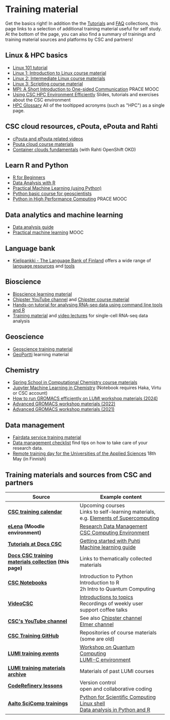 # Training material

Get the basics right! In addition the the [Tutorials](tutorials/index.md)
and [FAQ](faq/index.md) collections, this page links to a selection of
additional training material useful for self study. At the bottom of the
page, you can also find a summary of trainings and training material sources
and platforms by CSC and partners!

## Linux & HPC basics

* [Linux 101 tutorial](tutorials/env-guide/index.md)
* [Linux 1: Introduction to Linux course material](https://www.csc.fi/en/web/training/-/linux1_autumn2018)
* [Linux 2: Intermediate Linux course materials](https://www.csc.fi/web/training/-/linux-2-november-2018)
* [Linux 3: Scripting course material](https://www.csc.fi/web/training/-/linux3_spring_2019)
* [MPI: A Short Introduction to One-sided Communication](https://www.futurelearn.com/courses/mpi-one-sided) PRACE MOOC
* [Using CSC HPC Environment Efficiently](https://a3s.fi/CSC_training/csc-env.html) Slides, tutorials and exercises about the CSC environment
* [HPC Glossary](glossary.md) All of the tooltipped acronyms (such as "HPC") as a single page.

## CSC cloud resources, cPouta, ePouta and Rahti

* [cPouta and ePouta related videos](../cloud/pouta/pouta-videos.md)
* [Pouta cloud course materials](https://pouta-course.a3s.fi/index.html)
* [Container clouds fundamentals](https://rahti-course.a3s.fi/basic.html) (with Rahti OpenShift OKD)

## Learn R and Python

* [R for Beginners](https://github.com/csc-training/R-for-beginners)
* [Data Analysis with R](https://github.com/csc-training/da-with-r-remote)
* [Practical Machine Learning (using Python)](https://e-learn.csc.fi/course/view.php?id=14)
* [Python basic course for geoscientists](https://geo-python.github.io/site/)
* [Python in High Performance Computing](https://www.futurelearn.com/courses/python-in-hpc) PRACE MOOC

## Data analytics and machine learning

* [Data analysis guide](tutorials/da-guide.md)
* [Practical machine learning](https://e-learn.csc.fi/course/view.php?id=14) MOOC

## Language bank

* [Kielipankki - The Language Bank of Finland](https://www.kielipankki.fi/language-bank/) offers a wide range of [language resources](https://www.kielipankki.fi/corpora/) and [tools](https://www.kielipankki.fi/tools/)

## Bioscience

* [Bioscience learning material](https://research.csc.fi/bioscience-learning-materials)
* [Chipster YouTube channel](https://www.youtube.com/channel/UCnL-Lx5gGlW01OkskZL7JEQ/playlists) and [Chipster course material](https://chipster.csc.fi/manual/courses.html)
* [Hands-on tutorial for analysing RNA-seq data using command line tools and R](https://research.csc.fi/rnaseq-tutorial)
* [Training material](https://github.com/NBISweden/excelerate-scRNAseq) and [video lectures](https://www.youtube.com/playlist?list=PLjiXAZO27elC_xnk7gVNM85I2IQl5BEJN) for single-cell RNA-seq data analysis

## Geoscience

* [Geoscience training material](https://research.csc.fi/gis-learning-materials)
* [GeoPortti](http://www.geoportti.fi/skills-development/) learning material

## Chemistry

* [Spring School in Computational Chemistry course materials](https://a3s.fi/sscc/sscc-notes-2023.html)
* [Jupyter Machine Learning in Chemistry](https://notebooks.csc.fi) (Notebook requires Haka, Virtu or CSC account)
* [How to run GROMACS efficiently on LUMI workshop materials (2024)](https://zenodo.org/records/10610643)
* [Advanced GROMACS workshop materials (2022)](https://enccs.github.io/gromacs-gpu-performance/)
* [Advanced GROMACS workshop materials (2021)](https://a3s.fi/advanced_gmx/PRACE_CSC_BioExcelWorkshop-GROMACS_workflows_and_advanced_topics.html)

## Data management

* [Fairdata service training material](https://www.fairdata.fi/en/training/materials/)
* [Data management checklist](https://www.fairdata.fi/en/why-fairdata/data-management-checklist/) find tips on how to take care of your research data.
* [Remote training day for the Universities of the Applied Sciences](https://www.csc.fi/web/training/-/csc-tki-toiminnan-tukena) 18th May (in Finnish)

## Training materials and sources from CSC and partners

| Source | Example content |
| -------- | -------- |
| **[CSC training calendar](https://csc.fi/web/guest/training)** | Upcoming courses <br> Links to self-learning materials, e.g. [Elements of Supercomputing](https://edukamu.fi/elements-of-supercomputing) |
| **[eLena](https://e-learn.csc.fi) (Moodle environment)** | [Research Data Management](https://e-learn.csc.fi/course/view.php?id=63) <br> [CSC Computing Environment](https://e-learn.csc.fi/course/view.php?id=76) |
| **[Tutorials at Docs CSC](tutorials/index.md)** | [Getting started with Puhti](tutorials/puhti_quick.md) <br> [Machine learning guide](tutorials/ml-guide.md) |
| **[Docs CSC training materials collection](training-material.md) (this page)** | Links to thematically collected materials |
| **[CSC Notebooks](https://notebooks.rahtiapp.fi)** |  Introduction to Python <br> Introduction to R <br> 2h Intro to Quantum Computing |
| **[VideoCSC](https://video.csc.fi)** | [Introductions to topics](https://video.csc.fi/category/Training%3EIntroductions+to+Topics/455249) <br> Recordings of weekly user support coffee talks |
| **[CSC's YouTube channel](https://www.youtube.com/c/CscFi)** | See also [Chipster channel](https://www.youtube.com/channel/UCnL-Lx5gGlW01OkskZL7JEQ) <br> [Elmer channel](https://www.youtube.com/user/elmerfem) |
| **[CSC Training GitHub](https://github.com/csc-training)** | Repositories of course materials (some are old) |
|**[LUMI training events](https://www.lumi-supercomputer.eu/events/)** | [Workshop on Quantum Computing](https://www.lumi-supercomputer.eu/events/workshop-on-quantum-computing-hybrid-systems/) <br> [LUMI-C environment](https://www.lumi-supercomputer.eu/events/detailed-introduction-to-the-lumi-c-environment-and-architecture/) |
| **[LUMI training materials archive](https://lumi-supercomputer.github.io/LUMI-training-materials/)** | Materials of past LUMI courses |
| **[CodeRefinery lessons](https://coderefinery.org/lessons/)** | Version control <br> open and collaborative coding |
| **[Aalto SciComp trainings](https://scicomp.aalto.fi/training/)** | [Python for Scientific Computing](https://aaltoscicomp.github.io/python-for-scicomp/) <br> [Linux shell](https://aaltoscicomp.github.io/linux-shell/) <br> [Data analysis in Python and R](https://aaltoscicomp.github.io/data-analysis-workflows-course/) |
